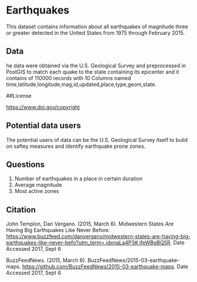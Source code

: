 
# Earthquakes

This dataset contains information about all earthquakes of magnitude three or greater detected in the United States from 1975 through February 2015.

## Data
he data were obtained via the U.S. Geological Survey and preprocessed in PostGIS to match each quake to the state containing its epicenter and it contains of 110000 records with 10 Columns named  time,latitude,longitude,mag,id,updated,place,type,geom,state.

##License

https://www.doi.gov/copyright

## Potential data users

The potential users of data can be the  U.S. Geological Survey itself to build on saftey measures and identify earthquake prone zones.

## Questions
1. Number of earthquakes in a place in certain duration
2. Average magnitude
3. Most active zones

## Citation

John Templon, Dan Vergano. (2015, March 6). Midwestern States Are Having Big Earthquakes Like Never Before. https://www.buzzfeed.com/danvergano/midwestern-states-are-having-big-earthquakes-like-never-befo?utm_term=.jdxnaLa4P3#.ifeWBgBQ5R. Date Accessed 2017, Sept 6

BuzzFeedNews. (2015, March 6). BuzzFeedNews/2015-03-earthquake-maps. https://github.com/BuzzFeedNews/2015-03-earthquake-maps. Date Accessed 2017, Sept 6
